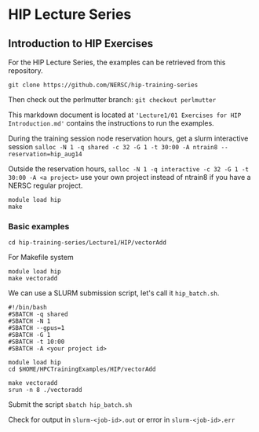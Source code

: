 # HIP Lecture Series

## Introduction to HIP Exercises

For the HIP Lecture Series, the examples can be retrieved from this repository.

`git clone https://github.com/NERSC/hip-training-series`

Then check out the perlmutter branch:
`git checkout perlmutter`

This markdown document is located at `'Lecture1/01 Exercises for HIP Introduction.md'` contains 
the instructions to run the examples. 

During the training session node reservation hours, get a slurm interactive session
`salloc -N 1 -q shared -c 32 -G 1 -t 30:00 -A ntrain8 --reservation=hip_aug14`

Outside the reservation hours,
`salloc -N 1 -q interactive -c 32 -G 1 -t 30:00 -A <a project>`
use your own project instead of ntrain8 if you have a NERSC regular project.

```
module load hip
make
```

### Basic examples

`cd hip-training-series/Lecture1/HIP/vectorAdd `

For Makefile system
```
module load hip
make vectoradd
```

We can use a SLURM submission script, let's call it `hip_batch.sh`. 

```
#!/bin/bash
#SBATCH -q shared
#SBATCH -N 1
#SBATCH --gpus=1
#SBATCH -G 1
#SBATCH -t 10:00
#SBATCH -A <your project id>

module load hip
cd $HOME/HPCTrainingExamples/HIP/vectorAdd 

make vectoradd
srun -n 8 ./vectoradd
```

Submit the script
`sbatch hip_batch.sh`

Check for output in `slurm-<job-id>.out` or error in `slurm-<job-id>.err`
